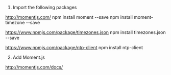 01. Import the following packages

http://momentjs.com/
npm install moment --save
npm install moment-timezone --save

https://www.npmjs.com/package/timezones.json
npm install timezones.json --save

https://www.npmjs.com/package/ntp-client
npm install ntp-client

02. Add Moment.js

http://momentjs.com/docs/
